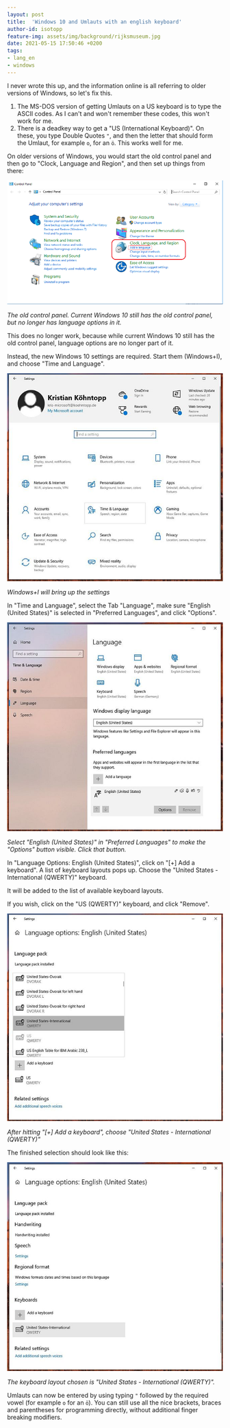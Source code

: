 ```yaml
---
layout: post
title:  'Windows 10 and Umlauts with an english keyboard'
author-id: isotopp
feature-img: assets/img/background/rijksmuseum.jpg
date: 2021-05-15 17:50:46 +0200
tags:
- lang_en
- windows
---
```


I never wrote this up, and the information online is all referring to older versions of Windows, so let's fix this.

1. The MS-DOS version of getting Umlauts on a US keyboard is to type the ASCII codes. As I can't and won't remember these codes, this won't work for me.
2. There is a deadkey way to get a "US (International Keyboard)". On these, you type Double Quotes `"`, and then the letter that should form the Umlaut, for example `o`, for an `ö`. This works well for me.

On older versions of Windows, you would start the old control panel and then go to "Clock, Language and Region", and then set up things from there:

![](/uploads/2021/05/settings00.png)

*The old control panel. Current Windows 10 still has the old control panel, but no longer has language options in it.*

This does no longer work, because while current Windows 10 still has the old control panel, language options are no longer part of it.

Instead, the new Windows 10 settings are required. Start them (Windows+I), and choose "Time and Language".

![](/uploads/2021/05/settings01.jpg)

*Windows+I will bring up the settings*

In "Time and Language", select the Tab "Language", make sure "English (United States)" is selected in "Preferred Languages", and click "Options".

![](/uploads/2021/05/settings02.jpg)

*Select "English (United States)" in "Preferred Languages" to make the "Options" button visible. Click that button.*

In "Language Options: English (United States)", click on "[+] Add a keyboard". A list of keyboard layouts pops up. Choose the "United States - International (QWERTY)" keyboard.

It will be added to the list of available keyboard layouts.

If you wish, click on the "US (QWERTY)" keyboard, and click "Remove".

![](/uploads/2021/05/settings03.jpg)

*After hitting "[+] Add a keyboard", choose "United States - International (QWERTY)"*

The finished selection should look like this:

![](/uploads/2021/05/settings04.jpg)

*The keyboard layout chosen is "United States - International (QWERTY)".*

Umlauts can now be entered by using typing `"` followed by the required vowel (for example `o` for an `ö`). You can still use all the nice brackets, braces and parentheses for programming directly, without additional finger breaking modifiers.
